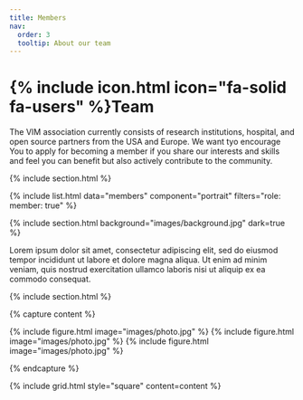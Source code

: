 ```yaml
---
title: Members
nav:
  order: 3
  tooltip: About our team
---
```


# {% include icon.html icon="fa-solid fa-users" %}Team

The VIM association currently consists of research institutions, hospital, and open source partners from the USA and Europe. We want tyo encourage You to apply for becoming a member if you share our interests and skills and feel you can benefit but also actively contribute to the community.

{% include section.html %}

{% include list.html data="members" component="portrait" filters="role: member: true" %}

{% include section.html background="images/background.jpg" dark=true %}

Lorem ipsum dolor sit amet, consectetur adipiscing elit, sed do eiusmod tempor
incididunt ut labore et dolore magna aliqua. Ut enim ad minim veniam, quis
nostrud exercitation ullamco laboris nisi ut aliquip ex ea commodo consequat.

{% include section.html %}

{% capture content %}

{% include figure.html image="images/photo.jpg" %}
{% include figure.html image="images/photo.jpg" %}
{% include figure.html image="images/photo.jpg" %}

{% endcapture %}

{% include grid.html style="square" content=content %}
